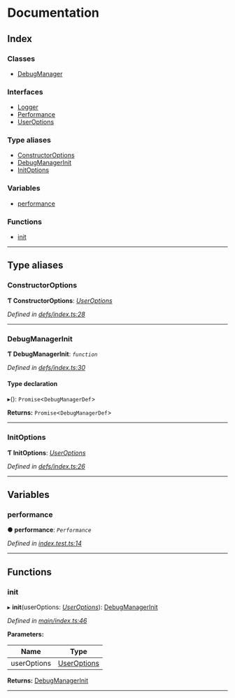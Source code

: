 
#  Documentation

## Index

### Classes

* [DebugManager](classes/debugmanager.md)

### Interfaces

* [Logger](interfaces/logger.md)
* [Performance](interfaces/performance.md)
* [UserOptions](interfaces/useroptions.md)

### Type aliases

* [ConstructorOptions](#constructoroptions)
* [DebugManagerInit](#debugmanagerinit)
* [InitOptions](#initoptions)

### Variables

* [performance](#performance)

### Functions

* [init](#init)

---

## Type aliases

<a id="constructoroptions"></a>

###  ConstructorOptions

**Ƭ ConstructorOptions**: *[UserOptions](interfaces/useroptions.md)*

*Defined in [defs/index.ts:28](https://github.com/bad-batch/handl/blob/20503ed/packages/debug-manager/src/defs/index.ts#L28)*

___
<a id="debugmanagerinit"></a>

###  DebugManagerInit

**Ƭ DebugManagerInit**: *`function`*

*Defined in [defs/index.ts:30](https://github.com/bad-batch/handl/blob/20503ed/packages/debug-manager/src/defs/index.ts#L30)*

#### Type declaration
▸(): `Promise`<`DebugManagerDef`>

**Returns:** `Promise`<`DebugManagerDef`>

___
<a id="initoptions"></a>

###  InitOptions

**Ƭ InitOptions**: *[UserOptions](interfaces/useroptions.md)*

*Defined in [defs/index.ts:26](https://github.com/bad-batch/handl/blob/20503ed/packages/debug-manager/src/defs/index.ts#L26)*

___

## Variables

<a id="performance"></a>

###  performance

**● performance**: *`Performance`*

*Defined in [index.test.ts:14](https://github.com/bad-batch/handl/blob/20503ed/packages/debug-manager/src/index.test.ts#L14)*

___

## Functions

<a id="init"></a>

###  init

▸ **init**(userOptions: *[UserOptions](interfaces/useroptions.md)*): [DebugManagerInit](#debugmanagerinit)

*Defined in [main/index.ts:46](https://github.com/bad-batch/handl/blob/20503ed/packages/debug-manager/src/main/index.ts#L46)*

**Parameters:**

| Name | Type |
| ------ | ------ |
| userOptions | [UserOptions](interfaces/useroptions.md) |

**Returns:** [DebugManagerInit](#debugmanagerinit)

___

